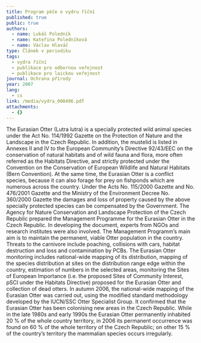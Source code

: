 ```yaml
---
title: Program péče o vydru říční
published: true
public: true
authors:
  - name: Lukáš Poledník
  - name: Kateřina Poledníková
  - name: Václav Hlaváč
type: Článek v periodiku
tags:
  - vydra říční
  - publikace pro odbornou veřejnost
  - publikace pro laickou veřejnost
journal: Ochrana přírody
year: 2007
lang:
  - cs
link: /media/vydra_000496.pdf
attachments:
  - {}
---
```

The Eurasian Otter (Lutra lutra) is a specially protected wild animal species under the Act No. 114/1992 Gazette on the Protection of Nature and the Landscape in the Czech Republic. In addition, the mustelid is listed in Annexes II and IV to the European Community’s Directive 92/43/EEC on the conservation of natural habitats and of wild fauna and flora, more often referred as the Habitats Directive, and strictly protected under the Convention on the Conservation of European Wildlife and Natural Habitats (Bern Convention). At the same time, the Eurasian Otter is a conflict species, because it can also forage for prey on fishponds which are numerous across the country. Under the Acts No. 115/2000 Gazette and No. 476/2001 Gazette and the Ministry of the Environment Decree No. 360/2000 Gazette the damages and loss of property caused by the above specially protected species can be compensated by the Government. The Agency for Nature Conservation and Landscape Protection of the Czech Republic prepared the Management Programme for the Eurasian Otter in  the Czech Republic. In developing the document, experts from NGOs and research institutes were also involved. The Management Programm’s main aim is to maintain the permanent, viable Otter population in the country. Threats to the carnivore include poaching, collisions with cars, habitat destruction and loss and contamination by PCBs. The Eurasian Otter monitoring includes national-wide mapping of its distribution, mapping of the species distribution at sites on the distribution range edge within the country, estimation of numbers in the selected areas, monitoring the Sites of European Importance (i.e. the proposed Sites of Community Interest, pSCI under the Habitats Directive) proposed for the Eurasian Otter and collection of dead otters. In autumn 2006, the national-wide mapping of the Eurasian Otter was carried out, using the modified standard methodology developed by the IUCN/SSC Otter Specialist Group. It confirmed that the Eurasian Otter has been colonising new areas in the Czech Republic. While in the late 1980s and early 1990s the Eurasian Otter  permanently inhabited 20 % of the whole country territory, in 2006 its permanent occurrence was found on 60 % of the whole territory of the Czech Republic; on other 15 % of the country’s territory the mammalian species occurs irregularly.

